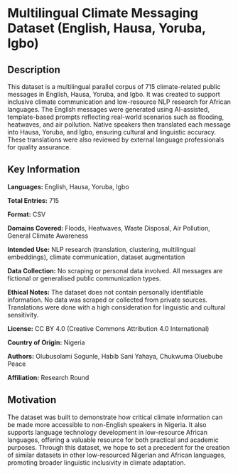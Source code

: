 # Multilingual Climate Messaging Dataset (English, Hausa, Yoruba, Igbo)

## Description

This dataset is a multilingual parallel corpus of 715 climate-related public messages in English, Hausa, Yoruba, and Igbo. It was created to support inclusive climate communication and low-resource NLP research for African languages. The English messages were generated using AI-assisted, template-based prompts reflecting real-world scenarios such as flooding, heatwaves, and air pollution. Native speakers then translated each message into Hausa, Yoruba, and Igbo, ensuring cultural and linguistic accuracy. These translations were also reviewed by external language professionals for quality assurance.

## Key Information

**Languages:** English, Hausa, Yoruba, Igbo

**Total Entries:** 715

**Format:** CSV

**Domains Covered:** Floods, Heatwaves, Waste Disposal, Air Pollution, General Climate Awareness

**Intended Use:** NLP research (translation, clustering, multilingual embeddings), climate communication, dataset augmentation

**Data Collection:** No scraping or personal data involved. All messages are fictional or generalised public communication types.

**Ethical Notes:** The dataset does not contain personally identifiable information. No data was scraped or collected from private sources. Translations were done with a high consideration for linguistic and cultural sensitivity.

**License:** CC BY 4.0 (Creative Commons Attribution 4.0 International)

**Country of Origin:** Nigeria

**Authors:** Olubusolami Sogunle, Habib Sani Yahaya, Chukwuma Oluebube Peace

**Affiliation:** Research Round

## Motivation

The dataset was built to demonstrate how critical climate information can be made more accessible to non-English speakers in Nigeria. It also supports language technology development in low-resource African languages, offering a valuable resource for both practical and academic purposes. Through this dataset, we hope to set a precedent for the creation of similar datasets in other low-resourced Nigerian and African languages, promoting broader linguistic inclusivity in climate adaptation.
